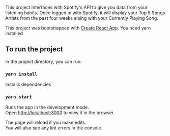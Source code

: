 This project interfaces with Spotify's API to give you data from your listening habits. Once logged in with Spotify, it will display your Top 5 Songs Artists from the past four weeks aloing with your Currently Playing Song. 

This project was bootstrapped with [Create React App](https://github.com/facebook/create-react-app).
You need yarn installed

## To run the project

In the project directory, you can run:

### `yarn install`

Installs dependencies

### `yarn start`

Runs the app in the development mode.<br />
Open [http://localhost:3000](http://localhost:3000) to view it in the browser.

The page will reload if you make edits.<br />
You will also see any lint errors in the console.
